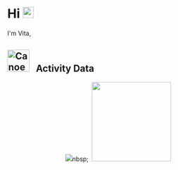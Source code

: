 # Hi <img src="https://raw.githubusercontent.com/Tarikul-Islam-Anik/Animated-Fluent-Emojis/master/Emojis/Hand%20gestures/Waving%20Hand.png" alt="Waving Hand" width="25" height="25" />

I'm Vita,

## <img src="https://raw.githubusercontent.com/Tarikul-Islam-Anik/Animated-Fluent-Emojis/master/Emojis/Travel%20and%20places/Canoe.png" alt="Canoe" width="50" height="50" />  &nbsp; Activity Data

<div align="center">
<img src="http://github-profile-summary-cards.vercel.app/api/cards/profile-details?username=vitatriutami&show_icons=true&line_height=27&count_private=true&title_color=43ffaf&text_color=e5f7ef&icon_color=43ffaf&bg_color=262a33&hide_border=true" />nbsp;&nbsp;&nbsp;<img height="180em" src="https://github-readme-stats.vercel.app/api/top-langs/?username=vitatriutami&title_color=43ffaf&text_color=e5f7ef&icon_color=526777&hide_border=true&bg_color=262a33&langs_count=3" /> 
</div>
